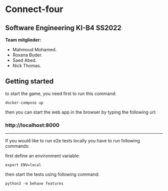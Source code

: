 # Connect-four

## Software Engineering KI-B4 SS2022

<b>Team mitglieder:</b>
<ul>
    <li>Mahmoud Mohamed.</li>
    <li>Roxana Buder.</li>
    <li>Saed Abed.</li>
    <li>Nick Thomas.</li>
</ul>

## Getting started

to start the game, you need first to run this command:

```
docker-compose up
```

then you can start the web app in the browser by typing the following url:

### http://localhost:8000

******************************************************************************

If you would like to run e2e tests locally you have to run following commands:

first define an environment variable:

```
export ENV=local
```
then start the tests using following command:

```
python3 -m behave features
```







